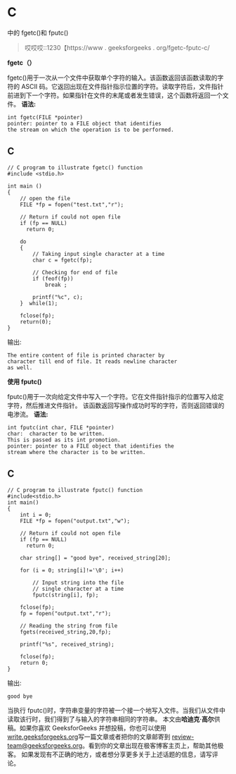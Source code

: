 # C

中的 fgetc()和 fputc()

> 哎哎哎::1230【https://www . geeksforgeeks . org/fgetc-fputc-c/

**fgetc（）**

fgetc()用于一次从一个文件中获取单个字符的输入。该函数返回该函数读取的字符的 ASCII 码。它返回出现在文件指针指示位置的字符。读取字符后，文件指针前进到下一个字符。如果指针在文件的末尾或者发生错误，这个函数将返回一个文件。
**语法:**

```
int fgetc(FILE *pointer)
pointer: pointer to a FILE object that identifies 
the stream on which the operation is to be performed.
```

## C

```
// C program to illustrate fgetc() function
#include <stdio.h>

int main ()
{
    // open the file
    FILE *fp = fopen("test.txt","r");

    // Return if could not open file
    if (fp == NULL)
      return 0;

    do
    {
        // Taking input single character at a time
        char c = fgetc(fp);

        // Checking for end of file
        if (feof(fp))
            break ;

        printf("%c", c);
    }  while(1);

    fclose(fp);
    return(0);
}
```

输出:

```
The entire content of file is printed character by
character till end of file. It reads newline character
as well.
```

**使用 fputc()**

fputc()用于一次向给定文件中写入一个字符。它在文件指针指示的位置写入给定字符，然后推进文件指针。
该函数返回写操作成功时写的字符，否则返回错误的电渗流。
**语法:**

```
int fputc(int char, FILE *pointer)
char:  character to be written. 
This is passed as its int promotion.
pointer: pointer to a FILE object that identifies the 
stream where the character is to be written.
```

## C

```
// C program to illustrate fputc() function
#include<stdio.h>
int main()
{
    int i = 0;
    FILE *fp = fopen("output.txt","w");

    // Return if could not open file
    if (fp == NULL)
      return 0;

    char string[] = "good bye", received_string[20];

    for (i = 0; string[i]!='\0'; i++)

        // Input string into the file
        // single character at a time
        fputc(string[i], fp);

    fclose(fp);
    fp = fopen("output.txt","r");

    // Reading the string from file
    fgets(received_string,20,fp);

    printf("%s", received_string);

    fclose(fp);
    return 0;
}
```

输出:

```
good bye
```

当执行 fputc()时，字符串变量的字符被一个接一个地写入文件。当我们从文件中读取该行时，我们得到了与输入的字符串相同的字符串。
本文由**哈迪克·高尔**供稿。如果你喜欢 GeeksforGeeks 并想投稿，你也可以使用[write.geeksforgeeks.org](https://write.geeksforgeeks.org)写一篇文章或者把你的文章邮寄到 review-team@geeksforgeeks.org。看到你的文章出现在极客博客主页上，帮助其他极客。
如果发现有不正确的地方，或者想分享更多关于上述话题的信息，请写评论。